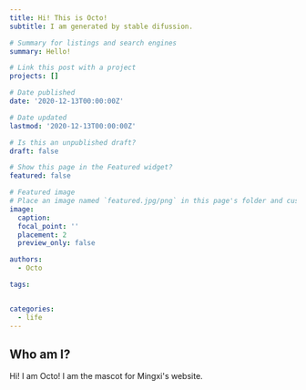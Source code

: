 ```yaml
---
title: Hi! This is Octo!
subtitle: I am generated by stable difussion.

# Summary for listings and search engines
summary: Hello!

# Link this post with a project
projects: []

# Date published
date: '2020-12-13T00:00:00Z'

# Date updated
lastmod: '2020-12-13T00:00:00Z'

# Is this an unpublished draft?
draft: false

# Show this page in the Featured widget?
featured: false

# Featured image
# Place an image named `featured.jpg/png` in this page's folder and customize its options here.
image:
  caption:
  focal_point: ''
  placement: 2
  preview_only: false

authors:
  - Octo

tags:


categories:
  - life
---
```


## Who am I?
  <!-- <img src="./featured.png" alt="drawing" width="500"/> -->
Hi! I am Octo! I am the mascot for Mingxi's website. 
